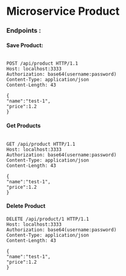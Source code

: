 # Microservice Product

### Endpoints : 

#### Save Product:

```

POST /api/product HTTP/1.1
Host: localhost:3333
Authorization: base64(username:password)
Content-Type: application/json
Content-Length: 43

{
"name":"test-1",
"price":1.2
}

```

#### Get Products
```

GET /api/product HTTP/1.1
Host: localhost:3333
Authorization: base64(username:password)
Content-Type: application/json
Content-Length: 43

{
"name":"test-1",
"price":1.2
}

```

#### Delete Product

```
DELETE /api/product/1 HTTP/1.1
Host: localhost:3333
Authorization: base64(username:password)
Content-Type: application/json
Content-Length: 43

{
"name":"test-1",
"price":1.2
}
```